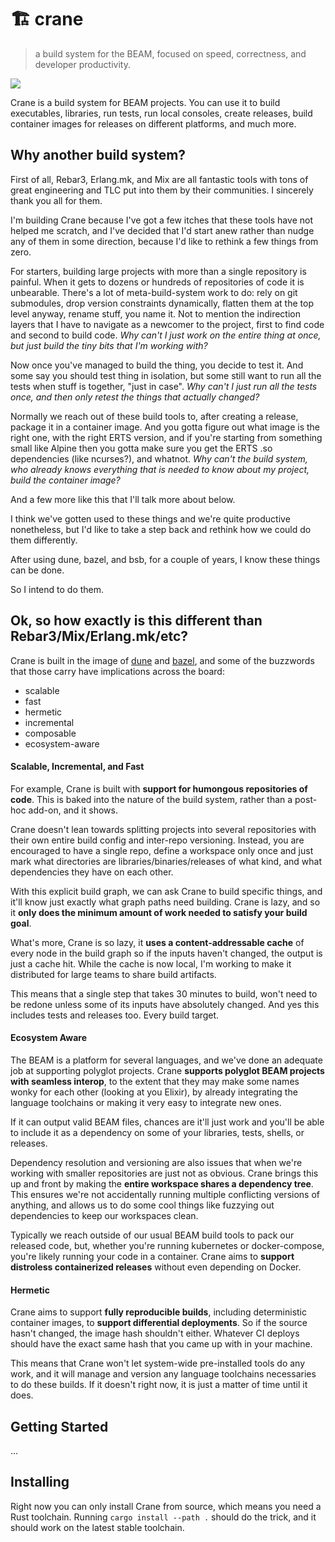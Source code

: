 # :building_construction: crane
> a build system for the BEAM, focused on speed, correctness, and developer
> productivity.

<img src="https://external-content.duckduckgo.com/iu/?u=https%3A%2F%2Fi.pinimg.com%2Foriginals%2Fb9%2F3d%2Fb5%2Fb93db5e965fb69dddf7e672ed5f74395.jpg&f=1&nofb=1" />

Crane is a build system for BEAM projects. You can use it to build executables,
libraries, run tests, run local consoles, create releases, build container
images for releases on different platforms, and much more.

## Why another build system?

First of all, Rebar3, Erlang.mk, and Mix are all fantastic tools with tons of
great engineering and TLC put into them by their communities. I sincerely thank
you all for them.

I'm building Crane because I've got a few itches that these tools have not
helped me scratch, and I've decided that I'd start anew rather than nudge any
of them in some direction, because I'd like to rethink a few things from zero.

For starters, building large projects with more than a single repository is
painful. When it gets to dozens or hundreds of repositories of code it is
unbearable. There's a lot of meta-build-system work to do: rely on git
submodules, drop version constraints dynamically, flatten them at the top level
anyway, rename stuff, you name it. Not to mention the indirection layers that I
have to navigate as a newcomer to the project, first to find code and second to
build code. _Why can't I just work on the entire thing at once, but just build
the tiny bits that I'm working with?_

Now once you've managed to build the thing, you decide to test it. And some say
you should test thing in isolation, but some still want to run all the tests
when stuff is together, "just in case". _Why can't I just run all the tests
once, and then only retest the things that actually changed?_

Normally we reach out of these build tools to, after creating a release,
package it in a container image. And you gotta figure out what image is the
right one, with the right ERTS version, and if you're starting from something
small like Alpine then you gotta make sure you get the ERTS .so dependencies
(like ncurses?), and whatnot. _Why can't the build system, who already knows
everything that is needed to know about my project, build the container image?_

And a few more like this that I'll talk more about below.

I think we've gotten used to these things and we're quite productive
nonetheless, but I'd like to take a step back and rethink how we could do them
differently.

After using dune, bazel, and bsb, for a couple of years, I know these things
can be done.

So I intend to do them.

## Ok, so how exactly is this different than Rebar3/Mix/Erlang.mk/etc?

Crane is built in the image of [dune](https://dune.build) and
[bazel](https://bazel.build), and some of the buzzwords that those carry have
implications across the board:

* scalable
* fast
* hermetic
* incremental
* composable
* ecosystem-aware

#### Scalable, Incremental, and Fast

For example, Crane is built with **support for humongous repositories of code**.
This is baked into the nature of the build system, rather than a post-hoc
add-on, and it shows.

Crane doesn't lean towards splitting projects into several repositories with
their own entire build config and inter-repo versioning. Instead, you are
encouraged to have a single repo, define a workspace only once and just mark
what directories are libraries/binaries/releases of what kind, and what
dependencies they have on each other.

With this explicit build graph, we can ask Crane to build specific things, and
it'll know just exactly what graph paths need building. Crane is lazy, and so
it **only does the minimum amount of work needed to satisfy your build goal**.

What's more, Crane is so lazy, it **uses a content-addressable cache** of every
node in the build graph so if the inputs haven't changed, the output is just a
cache hit. While the cache is now local, I'm working to make it distributed for
large teams to share build artifacts.

This means that a single step that takes 30 minutes to build, won't need to be
redone unless some of its inputs have absolutely changed. And yes this includes
tests and releases too. Every build target.

#### Ecosystem Aware

The BEAM is a platform for several languages, and we've done an adequate job at
supporting polyglot projects. Crane **supports polyglot BEAM projects with
seamless interop**, to the extent that they may make some names wonky for each
other (looking at you Elixir), by already integrating the language toolchains
or making it very easy to integrate new ones.

If it can output valid BEAM files, chances are it'll just work and you'll be
able to include it as a dependency on some of your libraries, tests, shells, or
releases.

Dependency resolution and versioning are also issues that when we're working
with smaller repositories are just not as obvious. Crane brings this up and
front by making the **entire workspace shares a dependency tree**. This
ensures we're not accidentally running multiple conflicting versions of
anything, and allows us to do some cool things like fuzzying out dependencies
to keep our workspaces clean.

Typically we reach outside of our usual BEAM build tools to pack our released
code, but, whether you're running kubernetes or docker-compose, you're likely
running your code in a container. Crane aims to **support distroless
containerized releases** without even depending on Docker.

#### Hermetic

Crane aims to support **fully reproducible builds**, including deterministic
container images, to **support differential deployments**. So if the source
hasn't changed, the image hash shouldn't either. Whatever CI deploys should
have the exact same hash that you came up with in your machine.

This means that Crane won't let system-wide pre-installed tools do any work,
and it will manage and version any language toolchains necessaries to do these
builds. If it doesn't right now, it is just a matter of time until it does.

## Getting Started

...

## Installing

Right now you can only install Crane from source, which means you need a Rust
toolchain. Running `cargo install --path .` should do the trick, and it should
work on the latest stable toolchain.
